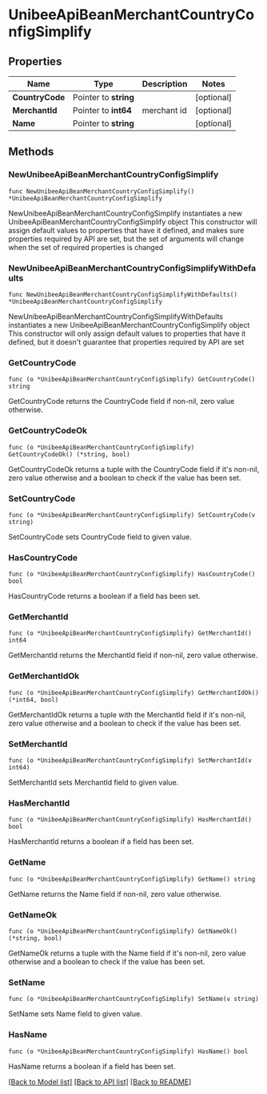 # UnibeeApiBeanMerchantCountryConfigSimplify

## Properties

Name | Type | Description | Notes
------------ | ------------- | ------------- | -------------
**CountryCode** | Pointer to **string** |  | [optional] 
**MerchantId** | Pointer to **int64** | merchant id | [optional] 
**Name** | Pointer to **string** |  | [optional] 

## Methods

### NewUnibeeApiBeanMerchantCountryConfigSimplify

`func NewUnibeeApiBeanMerchantCountryConfigSimplify() *UnibeeApiBeanMerchantCountryConfigSimplify`

NewUnibeeApiBeanMerchantCountryConfigSimplify instantiates a new UnibeeApiBeanMerchantCountryConfigSimplify object
This constructor will assign default values to properties that have it defined,
and makes sure properties required by API are set, but the set of arguments
will change when the set of required properties is changed

### NewUnibeeApiBeanMerchantCountryConfigSimplifyWithDefaults

`func NewUnibeeApiBeanMerchantCountryConfigSimplifyWithDefaults() *UnibeeApiBeanMerchantCountryConfigSimplify`

NewUnibeeApiBeanMerchantCountryConfigSimplifyWithDefaults instantiates a new UnibeeApiBeanMerchantCountryConfigSimplify object
This constructor will only assign default values to properties that have it defined,
but it doesn't guarantee that properties required by API are set

### GetCountryCode

`func (o *UnibeeApiBeanMerchantCountryConfigSimplify) GetCountryCode() string`

GetCountryCode returns the CountryCode field if non-nil, zero value otherwise.

### GetCountryCodeOk

`func (o *UnibeeApiBeanMerchantCountryConfigSimplify) GetCountryCodeOk() (*string, bool)`

GetCountryCodeOk returns a tuple with the CountryCode field if it's non-nil, zero value otherwise
and a boolean to check if the value has been set.

### SetCountryCode

`func (o *UnibeeApiBeanMerchantCountryConfigSimplify) SetCountryCode(v string)`

SetCountryCode sets CountryCode field to given value.

### HasCountryCode

`func (o *UnibeeApiBeanMerchantCountryConfigSimplify) HasCountryCode() bool`

HasCountryCode returns a boolean if a field has been set.

### GetMerchantId

`func (o *UnibeeApiBeanMerchantCountryConfigSimplify) GetMerchantId() int64`

GetMerchantId returns the MerchantId field if non-nil, zero value otherwise.

### GetMerchantIdOk

`func (o *UnibeeApiBeanMerchantCountryConfigSimplify) GetMerchantIdOk() (*int64, bool)`

GetMerchantIdOk returns a tuple with the MerchantId field if it's non-nil, zero value otherwise
and a boolean to check if the value has been set.

### SetMerchantId

`func (o *UnibeeApiBeanMerchantCountryConfigSimplify) SetMerchantId(v int64)`

SetMerchantId sets MerchantId field to given value.

### HasMerchantId

`func (o *UnibeeApiBeanMerchantCountryConfigSimplify) HasMerchantId() bool`

HasMerchantId returns a boolean if a field has been set.

### GetName

`func (o *UnibeeApiBeanMerchantCountryConfigSimplify) GetName() string`

GetName returns the Name field if non-nil, zero value otherwise.

### GetNameOk

`func (o *UnibeeApiBeanMerchantCountryConfigSimplify) GetNameOk() (*string, bool)`

GetNameOk returns a tuple with the Name field if it's non-nil, zero value otherwise
and a boolean to check if the value has been set.

### SetName

`func (o *UnibeeApiBeanMerchantCountryConfigSimplify) SetName(v string)`

SetName sets Name field to given value.

### HasName

`func (o *UnibeeApiBeanMerchantCountryConfigSimplify) HasName() bool`

HasName returns a boolean if a field has been set.


[[Back to Model list]](../README.md#documentation-for-models) [[Back to API list]](../README.md#documentation-for-api-endpoints) [[Back to README]](../README.md)


